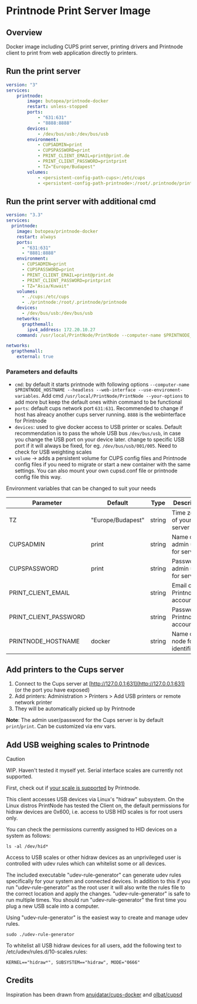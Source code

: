 # Printnode Print Server Image

## Overview
Docker image including CUPS print server, printing drivers and Printnode client to print from web application directly to printers.

## Run the print server
```yaml
version: "3"
services:
    printnode:
        image: butopea/printnode-docker
        restart: unless-stopped
        ports:
            - "631:631"
            - "8888:8888"
        devices:
            - /dev/bus/usb:/dev/bus/usb
        environment:
            - CUPSADMIN=print
            - CUPSPASSWORD=print
            - PRINT_CLIENT_EMAIL=print@print.de
            - PRINT_CLIENT_PASSWORD=printprint
            - TZ="Europe/Budapest"
        volumes:
            - <persistent-config-path-cups>:/etc/cups
            - <persistent-config-path-printnode>:/root/.printnode/printnode
```
## Run the print server with additional cmd
```yaml
version: "3.3"
services:
  printnode:
    image: butopea/printnode-docker
    restart: always
    ports:
      - "631:631"
      - "8881:8888"
    environment:
      - CUPSADMIN=print
      - CUPSPASSWORD=print
      - PRINT_CLIENT_EMAIL=print@print.de
      - PRINT_CLIENT_PASSWORD=printprint
      - TZ="Asia/Kuwait"
    volumes:
      - ./cups:/etc/cups
      - ./printnode:/root/.printnode/printnode
    devices:
      - /dev/bus/usb:/dev/bus/usb
    networks:
      grapthemall:
        ipv4_address: 172.20.10.27
    command: /usr/local/PrintNode/PrintNode --computer-name $PRINTNODE_HOSTNAME --headless --web-interface --use-environment-variables --new-option

networks:
  grapthemall:
    external: true

```
### Parameters and defaults
- `cmd`: by default it starts printnode with following options `--computer-name $PRINTNODE_HOSTNAME --headless --web-interface --use-enviroment-variables`. Add cmd `/usr/local/PrintNode/PrintNode --your-options` to add more but keep the default ones within command to be functional
- `ports`: default cups network port `631:631`. Recommended to change if host has alreacy another cups server running. `8888` is the webinterface for Printnode
- `devices`: used to give docker access to USB printer or scales. Default recommendation is to pass the whole USB bus `/dev/bus/usb`, in case you change the USB port on your device later. change to specific USB port if it will always be fixed, for eg. `/dev/bus/usb/001/005`. Need to check for USB weighting scales
- `volume` -> adds a persistent volume for CUPS config files  and Printnode config files if you need to migrate or start a new container with the same settings. You can also mount your own cupsd.conf file or printnode config file this way.

Environment variables that can be changed to suit your needs

| Parameter    			| Default            | Type   | Description                       |
| --------------------- | ------------------ | ------ | --------------------------------- |
| TZ           			| "Europe/Budapest" |  string | Time zone of your server          |
| CUPSADMIN    			| print              | string | Name of admin user for server 	  |
| CUPSPASSWORD    		| print              | string | Password of admin user for server |
| PRINT_CLIENT_EMAIL 	|      		 		 | string | Email of Printnode account        |
| PRINT_CLIENT_PASSWORD |       		 	 | string | Password of Printnode account     |
| PRINTNODE_HOSTNAME    | docker             | string | Name of node for identification   |

## Add printers to the Cups server
1. Connect to the Cups server at [http://127.0.0.1:631](http://127.0.0.1:631) (or the port you have exposed)
2. Add printers: Administration > Printers > Add USB printers or remote network printer
3. They will be automatically picked up by Printnode

__Note__: The admin user/password for the Cups server is by default `print`/`print`. Can be customized via env vars.

## Add USB weighing scales to Printnode

> [!CAUTION]
> WIP. Haven't tested it myself yet. Serial interface scales are currently not supported.

First, check out if [your scale is supported](https://www.printnode.com/en/docs/supported-scales) by Printnode.

This client accesses USB devices via Linux's "hidraw" subsystem. On the Linux distros
PrintNode has tested the Client on, the default permissions for hidraw devices are 0x600,
i.e. access to USB HID scales is for root users only.

You can check the permissions currently assigned to HID devices on a system as follows:

`ls -al /dev/hid*`

Access to USB scales or other hidraw devices as an unprivileged user is controlled with
udev rules which can whitelist some or all devices.

The included executable "udev-rule-generator" can generate udev rules specifically
for your system and connected devices. In addition to this if you run "udev-rule-generator"
as the root user it will also write the rules file to the correct location and apply
the changes. "udev-rule-generator" is safe to run multiple times. You should run 
"udev-rule-generator" the first time you plug a new USB scale into a computer.

Using "udev-rule-generator" is the easiest way to create and manage udev rules.

`sudo ./udev-rule-generator`

To whitelist all USB hidraw devices for all users, add the following text to
/etc/udev/rules.d/10-scales.rules:

`KERNEL=="hidraw*", SUBSYSTEM=="hidraw", MODE="0666"`

## Credits

Inspiration has been drawn from [anujdatar/cups-docker](https://github.com/anujdatar/cups-docker) and [olbat/cupsd](https://github.com/olbat/dockerfiles/tree/master/cupsd)
